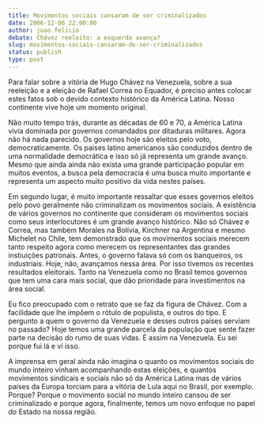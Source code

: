```yaml
---
title: Movimentos sociais cansaram de ser criminalizados
date: 2006-12-06 22:00:00
author: joao.felicio
debate: Chávez reeleito: a esquerda avança?
slug: movimentos-sociais-cansaram-de-ser-criminalizados
status: publish 
type: post
---
```


Para falar sobre a vitória de Hugo Chávez na Venezuela, sobre a sua reeleição e a eleição de Rafael Correa no Equador, é preciso antes colocar estes fatos sob o devido contexto histórico da América Latina. Nosso continente vive hoje um momento original.   
  
Não muito tempo trás, durante as décadas de 60 e 70, a América Latina vivia dominada por governos comandados por ditaduras militares. Agora não há nada parecido. Os governos hoje são eleitos pelo voto, democraticamente. Os paises latino americanos são conduzidos dentro de uma normalidade democrática e isso só já representa um grande avanço. Mesmo que ainda ainda não exista uma grande participação popular em muitos eventos, a busca pela democracia é uma busca muito importante e representa um aspecto muito positivo da vida nestes países.  
  
Em segundo lugar, é muito importante ressaltar que esses governos eleitos pelo povo geralmente não criminalizam os movimentos sociais. A existência de vários governos no continente que consideram os movimentos sociais como seus interlocutores é um grande avanço histórico. Não só Chávez e Correa, mas também Morales na Bolívia, Kirchner na Argentina e mesmo Michelet no Chile, tem demonstrado que os movimentos sociais merecem tanto respeito agora como merecem os representantes das grandes instiuições patronais. Antes, o governo falava só com os banqueiros, os industriais. Hoje, não, avançamos nessa área. Por isso tivemos os recentes resultados eleitorais. Tanto na Venezuela como no Brasil temos governos que tem uma cara mais social, que dão prioridade para investimentos na área social.  
  
Eu fico preocupado com o retrato que se faz da figura de Chávez. Com a facilidade que lhe impôem o rótulo de populista, e outros do tipo. E pergunto a quem o governo da Venezuela e desses outros paises serviam no passado? Hoje temos uma grande parcela da população que sente fazer parte na decisão do rumo de suas vidas. É assim na Venezuela. Eu sei porque fui lá e ví isso.  
  
A imprensa em geral ainda não imagina o quanto os movimentos sociais do mundo inteiro vinham acompanhando estas eleições, e quantos movimentos sindicais e sociais não só da América Latina mas de vários países da Europa torciam para a vitória de Lula aqui no Brasil, por exemplo. Porque? Porque o movimento social no mundo inteiro cansou de ser criminalizado e porque agora, finalmente, temos um novo enfoque no papel do Estado na nossa região.
